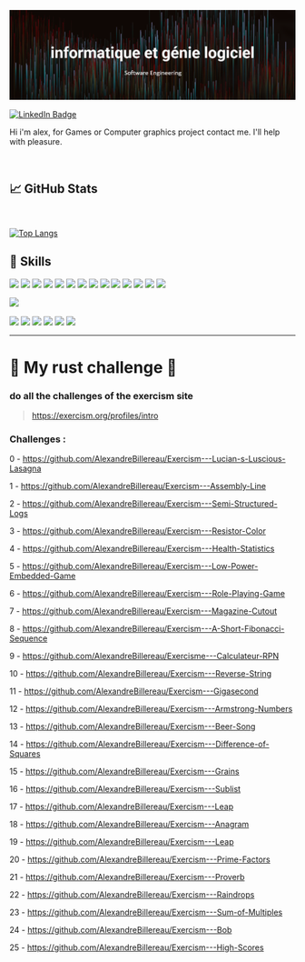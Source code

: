 ![intro](./img/intro.png)

[![LinkedIn Badge](https://img.shields.io/badge/LinkedIn-Profile-informational?style=flat&logo=linkedin&logoColor=white&color=0D76A8)](https://www.linkedin.com/in/alexandre-b-ba103b18a/)

Hi i'm alex, for Games or Computer graphics project contact me. I'll help with pleasure.

<br>

## &#x1f4c8; GitHub Stats

<br>

[![Top Langs](https://github-readme-stats.vercel.app/api/top-langs/?username=AlexandreBillereau&theme=city_lights&card_width=1000&layout=compact)](https://github.com/anuraghazra/github-readme-stats)


## 💼 Skills

![](https://img.shields.io/badge/Code-rust-green?style=flat&logo=rust&logoColor=white&color=4AB197)
![](https://img.shields.io/badge/Code-Angular-informational?style=flat&logo=angular&logoColor=white&color=4AB197)
![](https://img.shields.io/badge/Code-JavaScript-informational?style=flat&logo=JavaScript&logoColor=white&color=4AB197)
![](https://img.shields.io/badge/Code-TypeScript-informational?style=flat&logo=TypeScript&logoColor=white&color=4AB197)
![](https://img.shields.io/badge/Code-Java-informational?style=flat&logo=Java&logoColor=white&color=4AB197)
![](https://img.shields.io/badge/Code-CSharp-informational?style=flat&logo=c-sharp&logoColor=white&color=4AB197)
![](https://img.shields.io/badge/Code-MongoDB-informational?style=flat&logo=MongoDB&logoColor=white&color=4AB197)
![](https://img.shields.io/badge/Code-MySQL-informational?style=flat&logo=MySQL&logoColor=white&color=4AB197)
![](https://img.shields.io/badge/Code-Python-green?style=flat&logo=python&logoColor=white&color=4AB197)
![](https://img.shields.io/badge/Code-C-green?style=flat&logo=c&logoColor=white&color=4AB197)
![](https://img.shields.io/badge/Code-Flutter-green?style=flat&logo=flutter&logoColor=white&color=4AB197)
![](https://img.shields.io/badge/Code-NodeJs-green?style=flat&logo=node.js&logoColor=white&color=4AB197)
![](https://img.shields.io/badge/Code-NestJs-green?style=flat&logo=NestJs&logoColor=white&color=4AB197)
![](https://img.shields.io/badge/Code-Linux-green?style=flat&logo=linux&logoColor=white&color=4AB197)




![](https://img.shields.io/badge/Style-CSS-informational?style=flat&logo=css3&logoColor=white&color=4AB197)

![](https://img.shields.io/badge/Soft-Blender-green?style=flat&logo=blender&logoColor=white&color=4AB197)
![](https://img.shields.io/badge/Soft-Godot-green?style=flat&logo=Godot-Engine&logoColor=white&color=4AB197)
![](https://img.shields.io/badge/Soft-Jira-green?style=flat&logo=jira&logoColor=white&color=4AB197)
![](https://img.shields.io/badge/Soft-Figma-green?style=flat&logo=figma&logoColor=white&color=4AB197)
![](https://img.shields.io/badge/Soft-Git-green?style=flat&logo=git&logoColor=white&color=4AB197)
![](https://img.shields.io/badge/Soft-Postman-green?style=flat&logo=postman&logoColor=white&color=4AB197)

---

# :crab: My rust challenge :crab:

### do all the challenges of the exercism site
> https://exercism.org/profiles/intro

### Challenges : 

0   - https://github.com/AlexandreBillereau/Exercism---Lucian-s-Luscious-Lasagna

1   - https://github.com/AlexandreBillereau/Exercism---Assembly-Line

2   - https://github.com/AlexandreBillereau/Exercism---Semi-Structured-Logs

3   - https://github.com/AlexandreBillereau/Exercism---Resistor-Color

4   - https://github.com/AlexandreBillereau/Exercism---Health-Statistics

5   - https://github.com/AlexandreBillereau/Exercism---Low-Power-Embedded-Game

6   - https://github.com/AlexandreBillereau/Exercism---Role-Playing-Game

7   - https://github.com/AlexandreBillereau/Exercism---Magazine-Cutout

8   - https://github.com/AlexandreBillereau/Exercism---A-Short-Fibonacci-Sequence

9   - https://github.com/AlexandreBillereau/Exercisme---Calculateur-RPN

10  - https://github.com/AlexandreBillereau/Exercism---Reverse-String

11  - https://github.com/AlexandreBillereau/Exercism---Gigasecond

12  - https://github.com/AlexandreBillereau/Exercism---Armstrong-Numbers

13  - https://github.com/AlexandreBillereau/Exercism---Beer-Song

14  - https://github.com/AlexandreBillereau/Exercism---Difference-of-Squares

15  - https://github.com/AlexandreBillereau/Exercism---Grains

16 - https://github.com/AlexandreBillereau/Exercism---Sublist

17 - https://github.com/AlexandreBillereau/Exercism---Leap

18 - https://github.com/AlexandreBillereau/Exercism---Anagram

19 - https://github.com/AlexandreBillereau/Exercism---Leap

20 - https://github.com/AlexandreBillereau/Exercism---Prime-Factors

21 - https://github.com/AlexandreBillereau/Exercism---Proverb

22 - https://github.com/AlexandreBillereau/Exercism---Raindrops

23 - https://github.com/AlexandreBillereau/Exercism---Sum-of-Multiples

24 - https://github.com/AlexandreBillereau/Exercism---Bob

25 - https://github.com/AlexandreBillereau/Exercism---High-Scores

<!--
**AlexandreBillereau/AlexandreBillereau** is a ✨ _special_ ✨ repository because its `README.md` (this file) appears on your GitHub profile.

Here are some ideas to get you started:

- 🔭 I’m currently working on ...
- 🌱 I’m currently learning ...
- 👯 I’m looking to collaborate on ...
- 🤔 I’m looking for help with ...
- 💬 Ask me about ...
- 📫 How to reach me: ...
- 😄 Pronouns: ...
- ⚡ Fun fact: ...
-->
